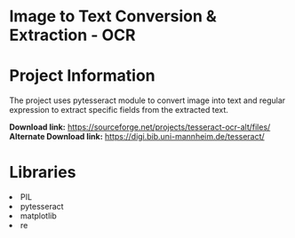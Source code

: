# Image to Text Conversion & Extraction - OCR

# Project Information

The project uses pytesseract module to convert image into text and regular expression to extract specific fields from the extracted text. 

**Download link:** https://sourceforge.net/projects/tesseract-ocr-alt/files/  
**Alternate Download link:** https://digi.bib.uni-mannheim.de/tesseract/

# Libraries

<li>PIL
<li>pytesseract
<li>matplotlib
<li>re
